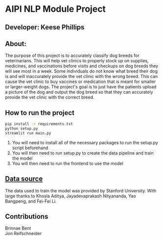 # AIPI NLP Module Project
## Developer: Keese Phillips

## About:
The purpose of this project is to accurately classify dog breeds for veterinarians. This will help vet clinics to properly stock up on supplies, medicines, and vaccinations before visits and checkups on dog breeds they will see most in a week. Some individuals do not know what breed their dog is and will inaccurately provide the vet clinic with the wrong breed. This can cause the vet clinic to buy vaccines or medication that is meant for smaller or larger-weight dogs. The project's goal is to just have the patients upload a picture of the dog and output the dog breed so that they can accurately provide the vet clinic with the correct breed. 

## How to run the project
```bash
pip install -r requirements.txt
python setup.py
streamlit run main.py
```
1. You will need to install all of the necessary packages to run the setup.py script beforehand
2. You will then need to run setup.py to create the data pipeline and train the model
3. You will then need to run the frontend to use the model

## [Data source](http://vision.stanford.edu/aditya86/ImageNetDogs/)
The data used to train the model was provided by Stanford University. With large thanks to Khosla Aditya,  Jayadevaprakash Nityananda, Yao Bangpeng, and Fei-Fei Li. 

## Contributions
Brinnae Bent   
Jon Reifschneider
